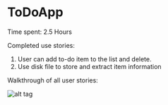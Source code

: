 ToDoApp
=======
Time spent: 2.5 Hours

Completed use stories:
1. User can add to-do item to the list and delete.
2. Use disk file to store and extract item information

Walkthrough of all user stories:

![alt tag](https://github.com/jack1987/ToDoApp/blob/master/todo.gif)

